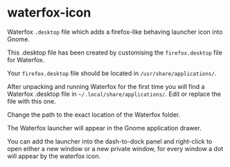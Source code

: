 # waterfox-icon
Waterfox `.desktop` file which adds a firefox-like behaving launcher icon into Gnome.

This .desktop file has been created by customising the `firefox.desktop` file for Waterfox.

Your `firefox.desktop` file should be located in `/usr/share/applications/`.

After unpacking and running Waterfox for the first time you will find a Waterfox .desktop file in `~/.local/share/applications/`. Edit or replace the file with this one.

Change the path to the exact location of the Waterfox folder.

The Waterfox launcher will appear in the Gnome application drawer.

You can add the launcher into the dash-to-dock panel and right-click to open either a new window or a new private window, for every window a dot will appear by the waterfox icon.

